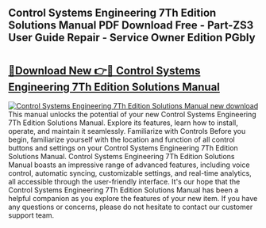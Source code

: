 ## Control Systems Engineering 7Th Edition Solutions Manual PDF Download Free - Part-ZS3 User Guide Repair - Service Owner Edition PGbly

# <h2><a href="http://bc21446.oget.top/?id=Control+Systems+Engineering+7Th+Edition+Solutions+Manual">🔗Download New 👉🔴 Control Systems Engineering 7Th Edition Solutions Manual</a></h2>

[![Control Systems Engineering 7Th Edition Solutions Manual new download](https://i.imgur.com/5g1atiW.png)](http://bc21446.oget.top/?id=Control+Systems+Engineering+7Th+Edition+Solutions+Manual)
This manual unlocks the potential of your new Control Systems Engineering 7Th Edition Solutions Manual. Explore its features, learn how to install, operate, and maintain it seamlessly. Familiarize with Controls Before you begin, familiarize yourself with the location and function of all control buttons and settings on your Control Systems Engineering 7Th Edition Solutions Manual. Control Systems Engineering 7Th Edition Solutions Manual boasts an impressive range of advanced features, including voice control, automatic syncing, customizable settings, and real-time analytics, all accessible through the user-friendly interface. It's our hope that the Control Systems Engineering 7Th Edition Solutions Manual has been a helpful companion as you explore the features of your new item. If you have any questions or concerns, please do not hesitate to contact our customer support team.
